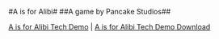 #A is for Alibi#
##A game by Pancake Studios##

[A is for Alibi Tech Demo](/AisforAlibi/AisforAlibi_Tech_Demo/index.html)
|
[A is for Alibi Tech Demo Download](AisforAlibi_Tech_Demo.zip)
